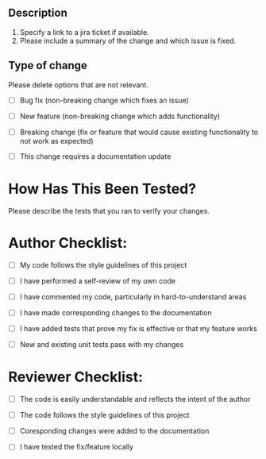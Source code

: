 ## Description

1. Specify a link to a jira ticket if available.
2. Please include a summary of the change and which issue is fixed. 


## Type of change

Please delete options that are not relevant.

- [ ] Bug fix (non-breaking change which fixes an issue)
- [ ] New feature (non-breaking change which adds functionality)
- [ ] Breaking change (fix or feature that would cause existing functionality to not work as expected)
- [ ] This change requires a documentation update


# How Has This Been Tested?

Please describe the tests that you ran to verify your changes.


# Author Checklist:

- [ ] My code follows the style guidelines of this project
- [ ] I have performed a self-review of my own code
- [ ] I have commented my code, particularly in hard-to-understand areas
- [ ] I have made corresponding changes to the documentation
- [ ] I have added tests that prove my fix is effective or that my feature works
- [ ] New and existing unit tests pass with my changes


# Reviewer Checklist:

- [ ] The code is easily understandable and reflects the intent of the author
- [ ] The code follows the style guidelines of this project
- [ ] Coresponding changes were added to the documentation
- [ ] I have tested the fix/feature locally

